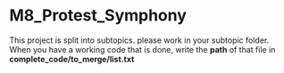 # M8_Protest_Symphony

This project is split into subtopics. please work in your subtopic folder. <br>
When you have a working code that is done, write the **path** of that file in **complete_code/to_merge/list.txt**


